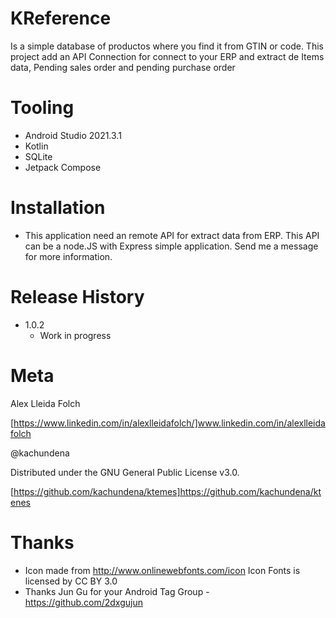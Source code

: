 # KReference
Is a simple database of productos where you find it from  GTIN or code. 
This project add an API Connection for connect to your ERP and extract de Items data, Pending sales order and pending purchase order

# Tooling

- Android Studio 2021.3.1
- Kotlin
- SQLite
- Jetpack Compose

# Installation

- This application need an remote API for extract data from ERP. This API can be a node.JS with Express simple application. Send me a message for more information. 


# Release History

* 1.0.2
    * Work in progress

# Meta

Alex Lleida Folch

[https://www.linkedin.com/in/alexlleidafolch/]www.linkedin.com/in/alexlleidafolch

@kachundena

Distributed under the GNU General Public License v3.0. 
 
[https://github.com/kachundena/ktemes]https://github.com/kachundena/ktenes

# Thanks

- Icon made from http://www.onlinewebfonts.com/icon Icon Fonts is licensed by CC BY 3.0
- Thanks Jun Gu for your Android Tag Group - https://github.com/2dxgujun
